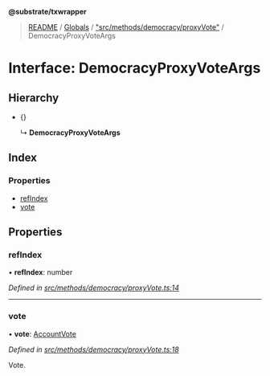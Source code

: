 **@substrate/txwrapper**

> [README](../README.md) / [Globals](../globals.md) / ["src/methods/democracy/proxyVote"](../modules/_src_methods_democracy_proxyvote_.md) / DemocracyProxyVoteArgs

# Interface: DemocracyProxyVoteArgs

## Hierarchy

* {}

  ↳ **DemocracyProxyVoteArgs**

## Index

### Properties

* [refIndex](_src_methods_democracy_proxyvote_.democracyproxyvoteargs.md#refindex)
* [vote](_src_methods_democracy_proxyvote_.democracyproxyvoteargs.md#vote)

## Properties

### refIndex

•  **refIndex**: number

*Defined in [src/methods/democracy/proxyVote.ts:14](https://github.com/paritytech/txwrapper/blob/ddb0953/src/methods/democracy/proxyVote.ts#L14)*

___

### vote

•  **vote**: [AccountVote](../modules/_src_methods_democracy_types_.md#accountvote)

*Defined in [src/methods/democracy/proxyVote.ts:18](https://github.com/paritytech/txwrapper/blob/ddb0953/src/methods/democracy/proxyVote.ts#L18)*

Vote.
